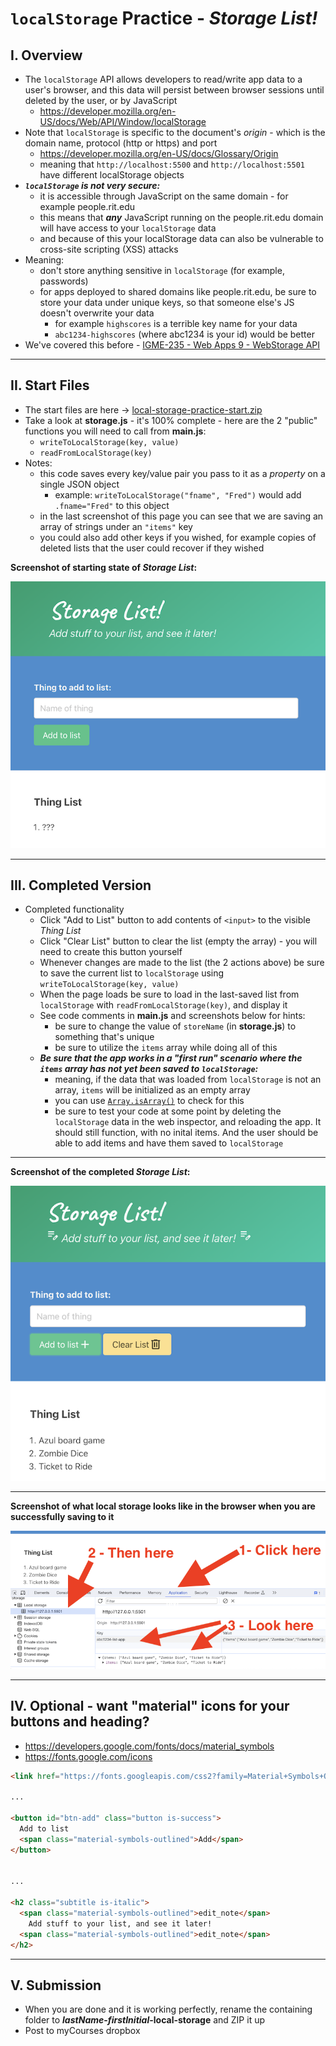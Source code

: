 # `localStorage` Practice - *Storage List!*

## I. Overview

- The `localStorage` API allows developers to read/write app data to a user's browser, and this data will persist between browser sessions until deleted by the user, or by JavaScript
  - https://developer.mozilla.org/en-US/docs/Web/API/Window/localStorage
- Note that `localStorage` is specific to the document's *origin* - which is the domain name, protocol (http or https) and port
  - https://developer.mozilla.org/en-US/docs/Glossary/Origin
  - meaning that `http://localhost:5500` and `http://localhost:5501` have different localStorage objects
- ***`localStorage` is not very secure:***
  - it is accessible through JavaScript on the same domain - for example people.rit.edu
  - this means that ***any*** JavaScript running on the people.rit.edu domain will have access to your `localStorage` data
  - and because of this your localStorage data can also be vulnerable to cross-site scripting (XSS) attacks
- Meaning:
  - don't store anything sensitive in `localStorage` (for example, passwords)
  - for apps deployed to shared domains like people.rit.edu, be sure to store your data under unique keys, so that someone else's JS doesn't overwrite your data
    - for example `highscores` is a terrible key name for your data
    - `abc1234-highscores` (where abc1234 is your id) would be better
- We've covered this before - [IGME-235 - Web Apps 9 - WebStorage API](https://github.com/tonethar/IGME-235-Shared/blob/master/tutorial/web-apps-9.md)
 
---

## II. Start Files

- The start files are here -&gt; [local-storage-practice-start.zip](_files/local-storage-practice-start.zip)
- Take a look at **storage.js** -  it's 100% complete - here are the 2 "public" functions you will need to call from **main.js**:
  - `writeToLocalStorage(key, value)`
  - `readFromLocalStorage(key)`
- Notes:
  - this code saves every key/value pair you pass to it as a *property* on a single JSON object
    - example: `writeToLocalStorage("fname", "Fred")` would add `.fname="Fred"` to this object
  - in the last screenshot of this page you can see that we are saving an array of strings under an `"items"` key
  - you could also add other keys if you wished, for example copies of deleted lists that the user could recover if they wished

  
**Screenshot of starting state of *Storage List*:**


![Screenshot](_images/ls-practice-1.png)

---

## III. Completed Version

- Completed functionality
  - Click "Add to List" button to add contents of `<input>` to the visible *Thing List*
  - Click "Clear List" button to clear the list (empty the array) - you will need to create this button yourself
  - Whenever changes are made to the list (the 2 actions above) be sure to save the current list to `localStorage` using `writeToLocalStorage(key, value)`
  - When the page loads be sure to load in the last-saved list from `localStorage` with `readFromLocalStorage(key)`, and display it
  - See code comments in **main.js** and screenshots below for hints:
    - be sure to change the value of `storeName` (in **storage.js**) to something that's unique
    - be sure to utilize the `items` array while doing all of this
  - ***Be sure that the app works in a "first run" scenario where the `items` array has not yet been saved to `localStorage`:***
    - meaning, if the data that was loaded from `localStorage` is not an array, `items` will be initialized as an empty array
    - you can use [`Array.isArray()`](https://developer.mozilla.org/en-US/docs/Web/JavaScript/Reference/Global_Objects/Array/isArray) to check for this
    - be sure to test your code at some point by deleting the `localStorage` data in the web inspector, and reloading the app. It should still function, with no inital items. And the user should be able to add items and have them saved to `localStorage`

---

**Screenshot of the completed *Storage List*:**

![Screenshot](_images/ls-practice-2.png)

---

**Screenshot of what local storage looks like in the browser when you are successfully saving to it**

![Screenshot](_images/ls-practice-3.png)

---

## IV. Optional - want "material" icons for your buttons and heading?

- https://developers.google.com/fonts/docs/material_symbols
- https://fonts.google.com/icons

```html
<link href="https://fonts.googleapis.com/css2?family=Material+Symbols+Outlined" rel="stylesheet" />

...

<button id="btn-add" class="button is-success">
  Add to list
  <span class="material-symbols-outlined">Add</span>
</button>


...

<h2 class="subtitle is-italic">
  <span class="material-symbols-outlined">edit_note</span> 
    Add stuff to your list, and see it later!
  <span class="material-symbols-outlined">edit_note</span> 
</h2>
```

---

## V. Submission
- When you are done and it is working perfectly, rename the containing folder to ***lastName*-*firstInitial*-local-storage** and ZIP it up
- Post to myCourses dropbox


  

